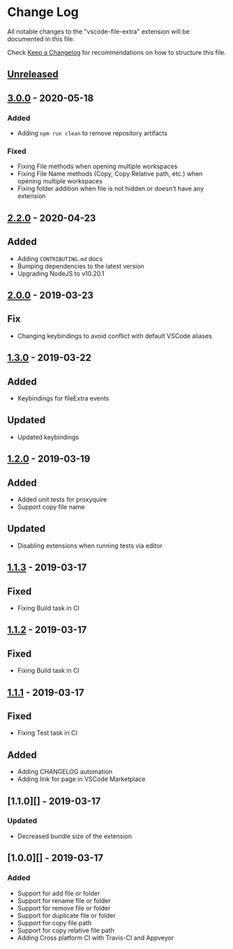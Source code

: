 # Change Log

All notable changes to the "vscode-file-extra" extension will be documented in this file.

Check [Keep a Changelog](http://keepachangelog.com/) for recommendations on how to structure this file.

## [Unreleased]

## [3.0.0][] - 2020-05-18

### Added

- Adding `npm run clean` to remove repository artifacts

### Fixed

- Fixing File methods when opening multiple workspaces
- Fixing File Name methods (Copy, Copy Relative path, etc.) when opening multiple workspaces
- Fixing folder addition when file is not hidden or doesn't have any extension

## [2.2.0][] - 2020-04-23

## Added

- Adding `CONTRIBUTING.md` docs
- Bumping dependencies to the latest version
- Upgrading NodeJS to v10.20.1

## [2.0.0][] - 2019-03-23

## Fix

- Changing keybindings to avoid conflict with default VSCode aliases

## [1.3.0][] - 2019-03-22

## Added

- Keybindings for fileExtra events

## Updated

- Updated keybindings

## [1.2.0][] - 2019-03-19

## Added

- Added unit tests for proxyquire
- Support copy file name

## Updated

- Disabling extensions when running tests via editor

## [1.1.3][] - 2019-03-17

## Fixed

- Fixing Build task in CI

## [1.1.2][] - 2019-03-17

## Fixed

- Fixing Build task in CI

## [1.1.1][] - 2019-03-17

## Fixed

- Fixing Test task in CI

## Added

- Adding CHANGELOG automation
- Adding link for page in VSCode Marketplace

## [1.1.0][] - 2019-03-17

### Updated

- Decreased bundle size of the extension

## [1.0.0][] - 2019-03-17

### Added

- Support for add file or folder
- Support for rename file or folder
- Support for remove file or folder
- Support for duplicate file or folder
- Support for copy file path
- Support for copy relative file path
- Adding Cross platform CI with Travis-CI and Appveyor

[unreleased]: https://github.com/willmendesneto/vscode-file-extra/compare/v1.1.1...HEAD
[1.1.1]: https://github.com/willmendesneto/vscode-file-extra/tree/v1.1.1
[unreleased]: https://github.com/willmendesneto/vscode-file-extra/compare/v1.1.2...HEAD
[1.1.2]: https://github.com/willmendesneto/vscode-file-extra/tree/v1.1.2
[unreleased]: https://github.com/willmendesneto/vscode-file-extra/compare/v1.1.3...HEAD
[1.1.3]: https://github.com/willmendesneto/vscode-file-extra/tree/v1.1.3
[unreleased]: https://github.com/willmendesneto/vscode-file-extra/compare/v1.2.0...HEAD
[1.2.0]: https://github.com/willmendesneto/vscode-file-extra/tree/v1.2.0
[unreleased]: https://github.com/willmendesneto/vscode-file-extra/compare/v1.3.0...HEAD
[1.3.0]: https://github.com/willmendesneto/vscode-file-extra/tree/v1.3.0
[unreleased]: https://github.com/willmendesneto/vscode-file-extra/compare/v2.0.0...HEAD
[2.0.0]: https://github.com/willmendesneto/vscode-file-extra/tree/v2.0.0
[unreleased]: https://github.com/willmendesneto/vscode-file-extra/compare/v2.2.0...HEAD
[2.2.0]: https://github.com/willmendesneto/vscode-file-extra/tree/v2.2.0


[Unreleased]: https://github.com/willmendesneto/vscode-file-extra/compare/v3.0.0...HEAD
[3.0.0]: https://github.com/willmendesneto/vscode-file-extra/tree/v3.0.0
